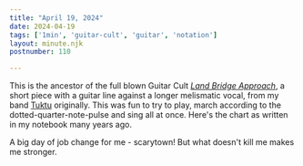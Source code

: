 ```yaml
---
title: "April 19, 2024"
date: 2024-04-19
tags: ['1min', 'guitar-cult', 'guitar', 'notation']
layout: minute.njk
postnumber: 110

---
```


This is the ancestor of the full blown Guitar Cult [*Land Bridge Approach*](https://www.stropes.com/product/land-bridge-approach-by-ben-mcallister/), a short piece with a guitar line against a longer melismatic vocal, from my band [Tuktu](https://listenfastermusic.bandcamp.com/album/qayaq-1) originally. This was fun to try to play, march according to the dotted-quarter-note-pulse and sing all at once. Here's the chart as written in my notebook many years ago.

A big day of job change for me - scarytown! But what doesn't kill me makes me stronger. 